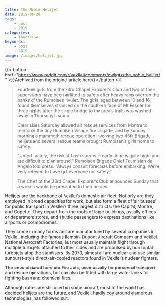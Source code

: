 ```yaml
---
title: The Noble Helijet
date: 2019-08-28
tags:
    - post
    - 2019
categories:
    - landscape
keywords:
    - post
    - 2019
image: /images/helijet.jpg
---
```

{{< button href="https://www.reddit.com/r/vekllei/comments/cwkgtz/the_noble_helijet/" >}}Archived from the original article here{{< /button >}}

>Fourteen girls from the 23rd Chapel Explorer’s Club and two of their supervisors have been airlifted to safety after heavy rains overran the banks of the Rumoisen rivulet. The girls, aged between 10 and 16, found themselves stranded on the southern face of Mt Resner for three nights after the single bridge to the area’s trails was washed away in Thursday’s storm.  
>  
>Clear skies Saturday allowed air rescue services from Montre to reinforce the tiny Rumoisen Village fire brigade, and by Sunday morning a mammoth rescue operation involving two 45th Brigade helijets and several rescue teams brought Rumoisen’s girls home to safety.  
>  
>“Unfortunately, the risk of flash storms in early June is quite high, and are difficult to plan around,” Rumoisen Brigade Chief Toumisian de Angelo told press. “Always consult forecasts before embarking. We’re very relieved to have got everyone out safely.”  
>  
>The Chief of the 23rd Chapel Explorer’s Club announced Sunday that a wreath would be presented to their heroes.

Helijets are the backbone of Vekllei’s domestic air fleet. Not only are they employed in broad capacities for work, but also form a fleet of ‘air busses’ for public transport in Vekllei’s three largest districts: the Capital, Montre, and Copette. They depart from the roofs of large buildings, usually offices or department stores, and shuttle passengers to express destinations like airports or cosmodromes.

They come in many forms and are manufactured by several companies in Vekllei, including the famous Ramoin-Dupont Aircraft Company and Vekllei National Aerocraft Factories, but most usually maintain flight through multiple turbojets attached to their sides and are propulsed by horizontal turbojets atop the stabilisers. By 2070, almost all are nuclear and use similar sunburst-style direct-air-cooled reactors found in Vekllei’s nuclear fighters.

The ones pictured here are Fire Jets, used usually for personnel transport and rescue operations, but can also be fitted with large water tanks for fighting bush and chemical fires.

Although rotors are still used on some aircraft, most of the world has decided helijets are the future, and Vekllei, hardly coy around glamorous technologies, has followed suit.
